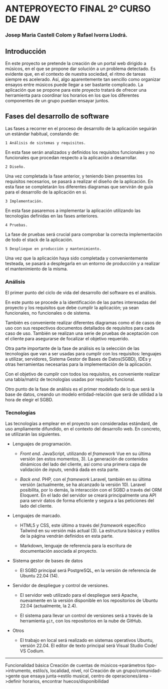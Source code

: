 # ANTEPROYECTO FINAL 2º CURSO DE DAW

### Josep Maria Castell Colom y Rafael Ivorra Llodrá.

## Introducción 

En este proyecto se pretende la creación de un portal web dirigido a músicos, en el que se propone dar solución a un problema detectado. Es evidente que, en el contexto de nuestra sociedad, el ritmo de tareas siempre es acelerado. Así, algo aparentemente tan sencillo como organizar ensayos entre músicos puede llegar a ser bastante complicado. La aplicación que se propone para este proyecto tratará de ofrecer una herramienta para coordinar los horarios en los que los diferentes componentes de un grupo puedan ensayar juntos.

## Fases del desarrollo de software

Las fases a recorrer en el proceso de desarrollo de la aplicación seguirán un estándar habitual, constando de:

    1 Análisis de sistemas y requisitos.

En esta fase serán analizados y definidos los requisitos funcionales y no funcionales que procedan respecto a la aplicación a desarrollar.

    2 Diseño.

Una vez completada la fase anterior, y teniendo bien presentes los requisitos necesarios, se pasará a realizar el diseño de la aplicación. En esta fase se completarán los diferentes diagramas que servirán de guía para el desarrollo de la aplicación en sí.

    3 Implementación.

En esta fase pasaremos a implementar la aplicación utilizando las tecnologías definidas en las fases anteriores.

    4 Pruebas.

La fase de pruebas será crucial para comprobar la correcta implementación de todo el stack de la aplicación.

    5 Despliegue en producción y mantenimiento.

Una vez que la aplicación haya sido completada y convenientemente testeada, se pasará a desplegarla en un entorno de producción y a realizar el mantenimiento de la misma.

### Análisis

El primer punto del ciclo de vida del desarrollo del software es el análisis.

En este punto se procede a la identificación de las partes interesadas del proyecto y los requisitos que debe cumplir la aplicación; ya sean funcionales, no funcionales o de sistema.

También es conveniente realizar diferentes diagramas como el de casos de uso con sus respectivos documentos detallados de requisitos para cada caso de uso.
También se realizan una serie de pruebas de aceptación con el cliente para asegurarse de focalizar el objetivo requerido.

Otra parte importante de la fase de análisis es la selección de las tecnologías que van a ser usadas para cumplir con los requisitos: lenguajes a utilizar, servidores, Sistema Gestor de Bases de Datos(SGBD), IDEs y otras herramientas necesarias para la implementación de la aplicación.

Con el objetivo de cumplir con todos los requisitos, es conveniente realizar una tabla/matriz de tecnologías usadas por requisito funcional.

Otro punto de la fase de análisis es el primer modelado de lo que será la base de datos, creando un modelo entidad-relación que será de utilidad a la hora de elegir el SGBD.

### Tecnologías

Las tecnologías a emplear en el proyecto son consideradas estándard, de uso ampliamente difundido, en el contexto del desarrollo web. En concreto, se utilizarán las siguientes.

- Lenguajes de programación.

	- *Front end*. JavaScript, utilizando el *framework* Vue en su última versión (en estos momentos, 3). La generación de contenidos dinámicos del lado del cliente, así como una primera capa de validación de *inputs*, vendrá dada en esta parte.

	- *Back end*. PHP, con el *framework* Laravel, también en su última versión (actualmente, se ha alcanzado la versión 10). Laravel posibilita, por lo demás, la interacción con el SGBD a través del ORM Eloquent. En el lado del servidor se creará principalmente una API para servir datos de forma eficiente y segura a las peticiones del lado del cliente.

- Lenguajes de marcado.

	- HTML5 y CSS, este último a través del *framework* específico Tailwind en su versión más actual (3). La estructura básica y estilos de la página vendrán definidos en esta parte.

	- Markdown, lenguaje de referencia para la escritura de documentación asociada al proyecto.

- Sistema gestor de bases de datos

	- El SGBD principal será PostgreSQL, en la versión de referencia de Ubuntu 22.04 (14).

- Servidor de despliegue y control de versiones.

	- El servidor web utilizado para el despliegue será Apache, nuevamente en la versión disponible en los repositorios de Ubuntu 22.04 (actualmente, la 2.4).

	- El sistema para llevar un control de versiones será a través de la herramienta `git`, con los repositorios en la nube de GitHub.

- Otros

	- El trabajo en local será realizado en sistemas operativos Ubuntu, versión 22.04. El editor de texto principal será Visual Studio Code/ VS Codium.



***
Funcionalidad básica
Creación de cuentas de músicos->parámetros tipo->intrumento, estilo/s, localidad, nivel, rol
Creación de un grupo/comunidad->gente que ensaya junta->estilo musical, centro de operaciones/área
	->definir horarios, encontrar huecos/disponibilidad
